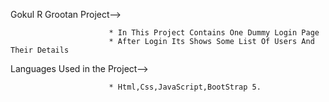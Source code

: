 Gokul R Grootan Project-->

                          * In This Project Contains One Dummy Login Page
                          * After Login Its Shows Some List Of Users And Their Details
            
Languages Used in the Project-->

                          * Html,Css,JavaScript,BootStrap 5.
